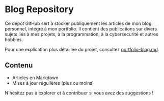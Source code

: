 # Blog Repository

Ce dépôt GitHub sert à stocker publiquement les articles de mon blog personnel, intégré à mon portfolio. Il contient des publications sur divers sujets liés à mes projets, à la programmation, à la cybersecurité et autres hobbies.

Pour une explication plus détaillée du projet, consultez [portfolio-blog.md](https://github.com/daisseur/blog/blob/main/portfolio-blog.md).

## Contenu
- Articles en Markdown
- Mises à jour régulières (plus ou moins)


N'hésitez pas à explorer et à contribuer si vous avez des suggestions !